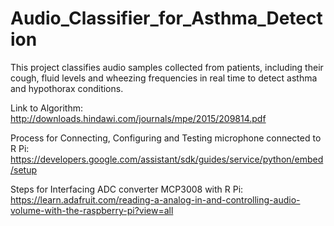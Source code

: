# Audio_Classifier_for_Asthma_Detection
This project classifies audio samples collected from patients, including their cough, fluid levels and wheezing frequencies in real time to detect asthma and hypothorax conditions.

Link to Algorithm:
http://downloads.hindawi.com/journals/mpe/2015/209814.pdf

Process for Connecting, Configuring and Testing microphone connected to R Pi:
https://developers.google.com/assistant/sdk/guides/service/python/embed/setup

Steps for Interfacing ADC converter MCP3008 with R Pi:
https://learn.adafruit.com/reading-a-analog-in-and-controlling-audio-volume-with-the-raspberry-pi?view=all
